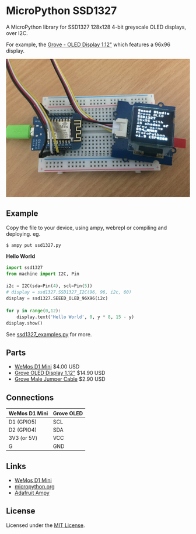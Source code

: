 # MicroPython SSD1327

A MicroPython library for SSD1327 128x128 4-bit greyscale OLED displays, over I2C.

For example, the [Grove - OLED Display 1.12"](http://wiki.seeed.cc/Grove-OLED_Display_1.12inch/) which features a 96x96 display.

![demo](docs/demo.jpg)

## Example

Copy the file to your device, using ampy, webrepl or compiling and deploying. eg.

```
$ ampy put ssd1327.py
```

**Hello World**

```python
import ssd1327
from machine import I2C, Pin

i2c = I2C(sda=Pin(4), scl=Pin(5))
# display = ssd1327.SSD1327_I2C(96, 96, i2c, 60)
display = ssd1327.SEEED_OLED_96X96(i2c)

for y in range(0,12):
    display.text('Hello World', 0, y * 8, 15 - y)
display.show()
```

See [ssd1327_examples.py](ssd1327_examples.py) for more.

## Parts

* [WeMos D1 Mini](https://www.aliexpress.com/store/product/D1-mini-Mini-NodeMcu-4M-bytes-Lua-WIFI-Internet-of-Things-development-board-based-ESP8266/1331105_32529101036.html) $4.00 USD
* [Grove OLED Display 1.12"](https://www.seeedstudio.com/Grove-OLED-Display-1.12%22-p-824.html) $14.90 USD
* [Grove Male Jumper Cable](https://www.seeedstudio.com/Grove-4-pin-Male-Jumper-to-Grove-4-pin-Conversion-Cable-%285-PCs-per-Pack%29-p-1565.html) $2.90 USD

## Connections

WeMos D1 Mini | Grove OLED
------------- | ----------
D1 (GPIO5)    | SCL
D2 (GPIO4)    | SDA
3V3 (or 5V)   | VCC
G             | GND

## Links

* [WeMos D1 Mini](https://wiki.wemos.cc/products:d1:d1_mini)
* [micropython.org](http://micropython.org)
* [Adafruit Ampy](https://learn.adafruit.com/micropython-basics-load-files-and-run-code/install-ampy)

## License

Licensed under the [MIT License](http://opensource.org/licenses/MIT).
